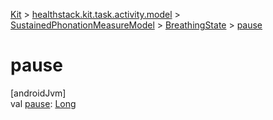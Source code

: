 
[Kit](../../../../kit.html) > [healthstack.kit.task.activity.model](../../index.html) > [SustainedPhonationMeasureModel](../index.html) > [BreathingState](index.html) > [pause](pause.html)



# pause



[androidJvm]\
val [pause](pause.html): [Long](https://kotlinlang.org/api/latest/jvm/stdlib/kotlin/-long/index.html)




